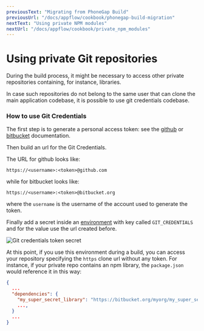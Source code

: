 ```yaml
---
previousText: "Migrating from PhoneGap Build"
previousUrl: "/docs/appflow/cookbook/phonegap-build-migration"
nextText: "Using private NPM modules"
nextUrl: "/docs/appflow/cookbook/private_npm_modules"
---
```


# Using private Git repositories

During the build process, it might be necessary to access other private repositories containing, for instance, libraries.

In case such repositories do not belong to the same user that can clone the main application codebase, it is possible to use git credentials codebase.

### How to use Git Credentials

The first step is to generate a personal access token: see the [github](https://help.github.com/articles/creating-a-personal-access-token-for-the-command-line/) or [bitbucket](https://confluence.atlassian.com/bitbucket/app-passwords-828781300.html) documentation.

Then build an url for the Git Credentials.

The URL for github looks like:

    https://<username>:<token>@github.com
    

while for bitbucket looks like:

    https://<username>:<token>@bitbucket.org
    

where the `username` is the username of the account used to generate the token.

Finally add a secret inside an [environment](/docs/appflow/environments/#custom-environments) with key called `GIT_CREDENTIALS` and for the value use the url created before.

![Git credentials token secret](/docs/assets/img/appflow/cookbook/git-credentials-token-secret.png)

At this point, if you use this environment during a build, you can access your repository specifying the `https` clone url without any token. For instance, if your private repo contains an npm library, the `package.json` would reference it in this way:

```json
{
  ...
  "dependencies": {
    "my_super_secret_library": "https://bitbucket.org/myorg/my_super_secret_library.git",
    ...,
  }
  ...
}
```